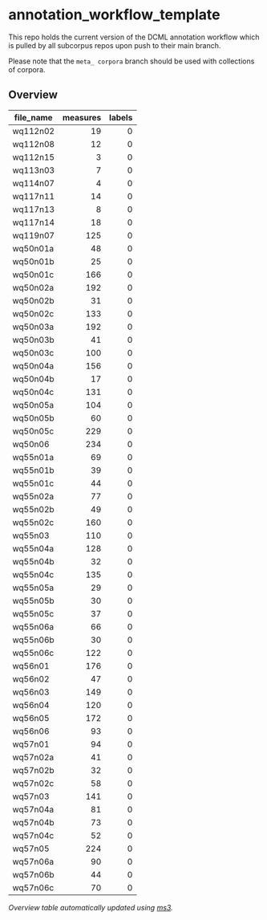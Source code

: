 # annotation_workflow_template

This repo holds the current version of the DCML annotation workflow which is pulled by all subcorpus repos upon push to their main branch. 

Please note that the `meta_ corpora` branch should be used with collections of corpora.


## Overview
|file_name|measures|labels|
|---------|-------:|-----:|
|wq112n02 |      19|     0|
|wq112n08 |      12|     0|
|wq112n15 |       3|     0|
|wq113n03 |       7|     0|
|wq114n07 |       4|     0|
|wq117n11 |      14|     0|
|wq117n13 |       8|     0|
|wq117n14 |      18|     0|
|wq119n07 |     125|     0|
|wq50n01a |      48|     0|
|wq50n01b |      25|     0|
|wq50n01c |     166|     0|
|wq50n02a |     192|     0|
|wq50n02b |      31|     0|
|wq50n02c |     133|     0|
|wq50n03a |     192|     0|
|wq50n03b |      41|     0|
|wq50n03c |     100|     0|
|wq50n04a |     156|     0|
|wq50n04b |      17|     0|
|wq50n04c |     131|     0|
|wq50n05a |     104|     0|
|wq50n05b |      60|     0|
|wq50n05c |     229|     0|
|wq50n06  |     234|     0|
|wq55n01a |      69|     0|
|wq55n01b |      39|     0|
|wq55n01c |      44|     0|
|wq55n02a |      77|     0|
|wq55n02b |      49|     0|
|wq55n02c |     160|     0|
|wq55n03  |     110|     0|
|wq55n04a |     128|     0|
|wq55n04b |      32|     0|
|wq55n04c |     135|     0|
|wq55n05a |      29|     0|
|wq55n05b |      30|     0|
|wq55n05c |      37|     0|
|wq55n06a |      66|     0|
|wq55n06b |      30|     0|
|wq55n06c |     122|     0|
|wq56n01  |     176|     0|
|wq56n02  |      47|     0|
|wq56n03  |     149|     0|
|wq56n04  |     120|     0|
|wq56n05  |     172|     0|
|wq56n06  |      93|     0|
|wq57n01  |      94|     0|
|wq57n02a |      41|     0|
|wq57n02b |      32|     0|
|wq57n02c |      58|     0|
|wq57n03  |     141|     0|
|wq57n04a |      81|     0|
|wq57n04b |      73|     0|
|wq57n04c |      52|     0|
|wq57n05  |     224|     0|
|wq57n06a |      90|     0|
|wq57n06b |      44|     0|
|wq57n06c |      70|     0|


*Overview table automatically updated using [ms3](https://johentsch.github.io/ms3/).*
